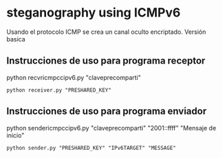 # steganography using ICMPv6
Usando el protocolo ICMP se crea un canal oculto encriptado. Versión basica
## Instrucciones de uso para programa receptor
python recvricmpccipv6.py "claveprecomparti"
```
python receiver.py "PRESHARED_KEY" 
```
## Instrucciones de uso para programa enviador
python sendericmpccipv6.py "claveprecomparti" "2001::ffff" "Mensaje de inicio"
```
python sender.py "PRESHARED_KEY" "IPv6TARGET" "MESSAGE"
```
